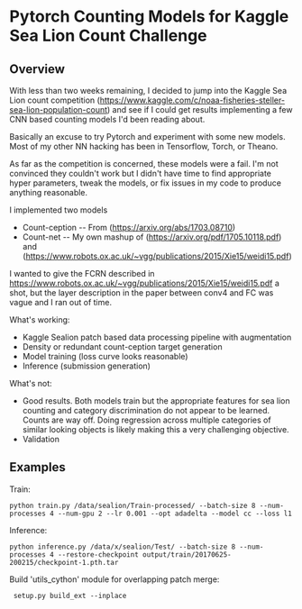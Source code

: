 # Pytorch Counting Models for Kaggle Sea Lion Count Challenge

## Overview
With less than two weeks remaining, I decided to jump into the Kaggle Sea Lion count competition (https://www.kaggle.com/c/noaa-fisheries-steller-sea-lion-population-count) and see if I could get results implementing a few CNN based counting models I'd been reading about. 

Basically an excuse to try Pytorch and  experiment with some new models. Most of my other NN hacking has been in Tensorflow, Torch, or Theano.  

As far as the competition is concerned, these models were a fail. I'm not convinced they couldn't work but I didn't have time to find appropriate hyper parameters, tweak the models, or fix issues in my code to produce anything reasonable. 


I implemented two models
* Count-ception -- From (https://arxiv.org/abs/1703.08710)
* Count-net -- My own mashup of (https://arxiv.org/pdf/1705.10118.pdf) and (https://www.robots.ox.ac.uk/~vgg/publications/2015/Xie15/weidi15.pdf)

I wanted to give the FCRN described in https://www.robots.ox.ac.uk/~vgg/publications/2015/Xie15/weidi15.pdf a shot, but the layer description in the paper between conv4 and FC was vague and I ran out of time.

What's working:
* Kaggle Sealion patch based data processing pipeline with augmentation
* Density or redundant count-ception target generation
* Model training (loss curve looks reasonable) 
* Inference (submission generation)

What's not:
* Good results. Both models train but the appropriate features for sea lion counting and category discrimination do not appear to be learned. Counts are way off. Doing regression across multiple categories of similar looking objects is likely making this a very challenging objective.
* Validation


## Examples

Train:
 
    python train.py /data/sealion/Train-processed/ --batch-size 8 --num-processes 4 --num-gpu 2 --lr 0.001 --opt adadelta --model cc --loss l1

Inference:

    python inference.py /data/x/sealion/Test/ --batch-size 8 --num-processes 4 --restore-checkpoint output/train/20170625-200215/checkpoint-1.pth.tar

 
Build 'utils_cython' module for overlapping patch merge:
 
     setup.py build_ext --inplace
   
